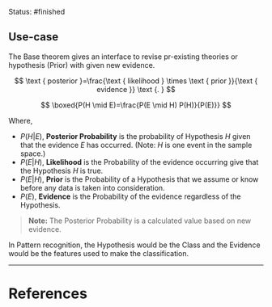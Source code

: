 Status: #finished 
## Use-case
The Base theorem gives an interface to revise pr-existing theories or hypothesis (Prior) with given new evidence. 

$$
\text { posterior }=\frac{\text { likelihood } \times \text { prior }}{\text { evidence }} \text {. }
$$


$$
\boxed{P(H \mid E)=\frac{P(E \mid H) P(H)}{P(E)}}
$$

Where, 
- $P(H|E)$, **Posterior Probability** is the probability of Hypothesis $H$ given that the evidence $E$ has occurred. (Note: $H$ is one event in the sample space.)
- $P(E|H)$, **Likelihood** is the Probability of the evidence occurring give that the Hypothesis $H$ is true. 
- $P(E|H),$ **Prior** is the Probability of a Hypothesis that we assume or know before any data is taken into consideration. 
- $P(E)$, **Evidence** is the Probability of the evidence regardless of the Hypothesis. 
> **Note:** The Posterior Probability is a calculated value based on new evidence. 

In Pattern recognition, the Hypothesis would be the Class and the Evidence would be the features used to make the classification. 




---
# References
